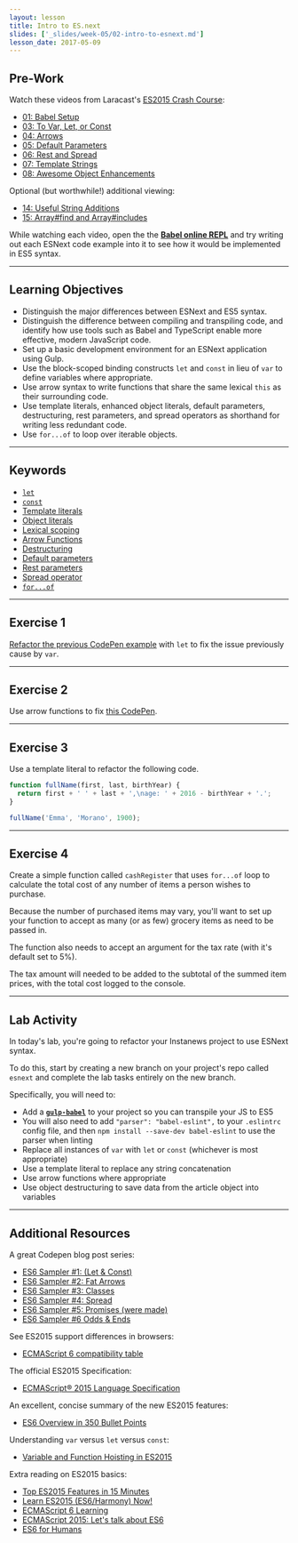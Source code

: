 ```yaml
---
layout: lesson
title: Intro to ES.next
slides: ['_slides/week-05/02-intro-to-esnext.md']
lesson_date: 2017-05-09
---
```


## Pre-Work

Watch these videos from Laracast's [ES2015 Crash Course](https://laracasts.com/series/es6-cliffsnotes):

- [01: Babel Setup](https://laracasts.com/series/es6-cliffsnotes/episodes/1)
- [03: To Var, Let, or Const](https://laracasts.com/series/es6-cliffsnotes/episodes/3)
- [04: Arrows](https://laracasts.com/series/es6-cliffsnotes/episodes/4)
- [05: Default Parameters](https://laracasts.com/series/es6-cliffsnotes/episodes/5)
- [06: Rest and Spread](https://laracasts.com/series/es6-cliffsnotes/episodes/6)
- [07: Template Strings](https://laracasts.com/series/es6-cliffsnotes/episodes/7)
- [08: Awesome Object Enhancements](https://laracasts.com/series/es6-cliffsnotes/episodes/8)

Optional (but worthwhile!) additional viewing:

- [14: Useful String Additions](https://laracasts.com/series/es6-cliffsnotes/episodes/14)
- [15: Array#find and Array#includes](https://laracasts.com/series/es6-cliffsnotes/episodes/15)

While watching each video, open the the **[Babel online REPL](http://babeljs.io/repl/)** and try writing out each ESNext code example into it to see how it would be implemented in ES5 syntax.

---

## Learning Objectives

- Distinguish the major differences between ESNext and ES5 syntax.
- Distinguish the difference between compiling and transpiling code, and identify how use tools such as Babel and TypeScript enable more effective, modern JavaScript code.
- Set up a basic development environment for an ESNext application using Gulp.
- Use the block-scoped binding constructs `let` and `const` in lieu of `var` to define variables where appropriate.
- Use arrow syntax to write functions that share the same lexical `this` as their surrounding code.
- Use template literals, enhanced object literals, default parameters, destructuring, rest parameters, and spread operators as shorthand for writing less redundant code.
- Use `for...of` to loop over iterable objects.

---

## Keywords

- [`let`](https://developer.mozilla.org/en-US/docs/Web/JavaScript/Reference/Statements/let)
- [`const`](https://developer.mozilla.org/en-US/docs/Web/JavaScript/Reference/Statements/const)
- [Template literals](https://developer.mozilla.org/en-US/docs/Web/JavaScript/Reference/Template_literals)
- [Object literals](https://developer.mozilla.org/en-US/docs/Web/JavaScript/Guide/Grammar_and_types#Object_literals)
- [Lexical scoping](https://developer.mozilla.org/en/docs/Web/JavaScript/Closures)
- [Arrow Functions](https://developer.mozilla.org/en/docs/Web/JavaScript/Reference/Functions/Arrow_functions)
- [Destructuring](https://developer.mozilla.org/en/docs/Web/JavaScript/Reference/Operators/Destructuring_assignment)
- [Default parameters](https://developer.mozilla.org/en-US/docs/Web/JavaScript/Reference/Functions/Default_parameters)
- [Rest parameters](https://developer.mozilla.org/en-US/docs/Web/JavaScript/Reference/Functions/rest_parameters)
- [Spread operator](https://developer.mozilla.org/en/docs/Web/JavaScript/Reference/Operators/Spread_operator)
- [`for...of`](https://developer.mozilla.org/en-US/docs/Web/JavaScript/Reference/Statements/for...of)

---

## Exercise 1

[Refactor the previous CodePen example](http://codepen.io/redacademy/pen/pyZpqV) with `let` to fix the issue previously cause by `var`.

---

## Exercise 2

Use arrow functions to fix [this CodePen](http://codepen.io/redacademy/pen/mPjXVW).

---

## Exercise 3

Use a template literal to refactor the following code.

```js
function fullName(first, last, birthYear) {
  return first + ' ' + last + ',\nage: ' + 2016 - birthYear + '.';
}

fullName('Emma', 'Morano', 1900);
```

---

## Exercise 4

Create a simple function called `cashRegister` that uses `for...of` loop to calculate the total cost of any number of items a person wishes to purchase.

Because the number of purchased items may vary, you'll want to set up your function to accept as many (or as few) grocery items as need to be passed in.

The function also needs to accept an argument for the tax rate (with it's default set to 5%).

The tax amount will needed to be added to the subtotal of the summed item prices, with the total cost logged to the console.

---

## Lab Activity

In today's lab, you're going to refactor your Instanews project to use ESNext syntax.

To do this, start by creating a new branch on your project's repo called `esnext` and complete the lab tasks entirely on the new branch.

Specifically, you will need to:

- Add a **[`gulp-babel`](https://www.npmjs.com/package/gulp-babel)** to your project so you can transpile your JS to ES5
- You will also need to add `"parser": "babel-eslint",` to your `.eslintrc` config file, and then `npm install --save-dev babel-eslint` to use the parser when linting
- Replace all instances of `var` with `let` or `const` (whichever is most appropriate)
- Use a template literal to replace any string concatenation
- Use arrow functions where appropriate
- Use object destructuring to save data from the article object into variables

---

## Additional Resources

A great Codepen blog post series:

- [ES6 Sampler #1: (Let & Const)](http://codepen.io/k3no/post/es6-sampler-plate)
- [ES6 Sampler #2: Fat Arrows](http://codepen.io/k3no/post/es6-sampler-2-fat-arrows)
- [ES6 Sampler #3: Classes](http://codepen.io/k3no/post/es6-sampler-3-classes-prototypes)
- [ES6 Sampler #4: Spread](http://codepen.io/k3no/post/es6-sampler-4-spread)
- [ES6 Sampler #5: Promises (were made)](http://codepen.io/k3no/post/es6-sampler-5-promises-were-made)
- [ES6 Sampler #6 Odds & Ends](https://codepen.io/k3no/post/es6-sampler-6-odds-ends)

See ES2015 support differences in browsers:

- [ECMAScript 6 compatibility table](http://kangax.github.io/compat-table/es6/)

The official ES2015 Specification:

- [ECMAScript® 2015 Language Specification](http://www.ecma-international.org/ecma-262/6.0/)

An excellent, concise summary of the new ES2015 features:

- [ES6 Overview in 350 Bullet Points](https://github.com/bevacqua/es6)

Understanding `var` versus `let` versus `const`:

- [Variable and Function Hoisting in ES2015](https://bitsofco.de/variable-and-function-hoisting-in-es2015/)

Extra reading on ES2015 basics:

- [Top ES2015 Features in 15 Minutes](https://kadira.io/blog/other/top-es2015-features-in-15-minutes)
- [Learn ES2015 (ES6/Harmony) Now!](http://learnharmony.org/)
- [ECMAScript 6 Learning](https://github.com/ericdouglas/ES6-Learning)
- [ECMAScript 2015: Let's talk about ES6](https://medium.com/ecmascript-2015)
- [ES6 for Humans](https://github.com/metagrover/ES6-for-humans)
